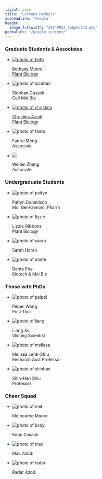 ```yaml
---
layout: page
title: "Current Members"
subheadline: "People"
header:
  image_fullwidth: "20140923_labphoto3.png"
permalink: "/people_current/"
---
```


<head>
  <base href="https://ShiuLab.github.io/images/people/">
</head>

<H3>Graduate Students & Associates</H3>
<ul class="small-block-grid-2 medium-block-grid-3 large-block-grid-4">
  <li><a href="https://github.com/bmmoore43">
    <img src="beth.jpg" alt='photo of beth'><p>Bethany Moore<br>Plant Biology</p></a></li>
  <li><img src="siobhan.jpg" alt='photo of siobhan'><p>Siobhan Cusack<br>Cell Mol Bio</p></li>
  <li><a href="https://azodichr.github.io/">
    <img src="christina.jpg" alt='photo of christina'><p>Christina Azodi<br>Plant Biology</p></a></li>
  <li><img src="fanrui.jpg" alt='photo of fanrui'><p>Fanrui Meng<br>Associate</p></li>
  <li><img src="weilan.jpg"><p>Weilan Zhang<br>Associate</p></li>
</ul>

<H3>Undergraduate Students</H3> 
<ul class="small-block-grid-2 medium-block-grid-3 large-block-grid-4">
  <li><img src="paityn.png" alt='photo of paityn'><p>Paityn Donaldson<br>Mol Gen/Genom, Pharm</p></li>
  <li><img src="lizzie.png" alt='photo of lizzie'><p>Lizzie Gibbons<br>Plant Biology</p></li>
  <li><img src="sarah.png" alt='photo of sarah'><p>Sarah Horan</p></li>
  <li><img src="dante.jpg" alt='photo of dante'><p>Dante Poe<br>Biotech & Mol Bio</p></li>
</ul>

<H3>Those with PhDs</H3>
<html>
<body>
<ul class="small-block-grid-2 medium-block-grid-3 large-block-grid-4">
  <li><img src="peipei.jpg" alt='photo of peipei'><p>Peipei Wang<br>Post-Doc</p></li>
  <li><img src="liang.jpg" alt='photo of liang'><p>Liang Xu<br>Visiting Scientist</p></li>
  <li><img src="melissa.jpg" alt='photo of melissa'><p>Melissa Lehti-Shiu<br>Research Asst Professor</p></li>
  <li><img src="shinhan.png" alt='photo of shinhan'><p>Shin-Han Shiu<br>Professor</p></li>
</ul>

<H3>Cheer Squad</H3>
<ul class="small-block-grid-2 medium-block-grid-3 large-block-grid-4">
  <li><img src="mel.jpg" alt='photo of mel'><p>Melbourne Moore</p></li>
  <li><img src="koby.jpg" alt='photo of koby'><p>Koby Cusack</p></li>
  <li><img src="mac.png" alt='photo of mac'><p>Mac Azodi</p></li>
  <li><img src="radar.jpg" alt='photo of radar'><p>Radar Azodi</p></li>
</ul>
</body>
</html>
